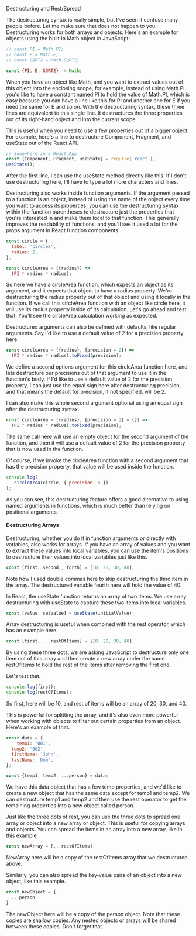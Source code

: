 Destructuring and Rest/Spread

The destructuring syntax is really simple, but I've seen it confuse many people before. Let me make sure that does not happen to you. Destructuring works for both arrays and objects. Here's an example for objects using the built‑in Math object in JavaScript:
```js
// const PI = Math.PI;
// const E = Math.E;
// const SQRT2 = Math.SQRT2;

const {PI, E, SQRT2}  = Math;
```
When you have an object like Math, and you want to extract values out of this object into the enclosing scope, for example, instead of using Math.PI, you'd like to have a constant named PI to hold the value of Math.PI, which is easy because you can have a line like this for PI and another one for E if you need the same for E and so on. With the destructuring syntax, these three lines are equivalent to this single line. It destructures the three properties out of its right‑hand object and into the current scope.


This is useful when you need to use a few properties out of a bigger object. For example, here's a line to destructure Component, Fragment, and useState out of the React API.
```js
// Somewhere in a React App
const {Component, Fragment, useState} = require('react');
useState();
```
After the first line, I can use the useState method directly like this. If I don't use destructuring here, I'll have to type a lot more characters and lines.

Destructuring also works inside function arguments. If the argument passed to a function is an object, instead of using the name of the object every time you want to access its properties, you can use the destructuring syntax within the function parentheses to destructure just the properties that you're interested in and make them local to that function. This generally improves the readability of functions, and you'll see it used a lot for the props argument in React function components.
```js
const circle = {
  label: 'circleX',
  radius: 2,
};

const circleArea = ({radius}) =>
  (PI * radius * radius);
```
So here we have a circleArea function, which expects an object as its argument, and it expects that object to have a radius property. We're destructuring the radius property out of that object and using it locally in the function. If we call this circleArea function with an object like circle here, it will use its radius property inside of its calculation. Let's go ahead and test that. You'll see the circleArea calculation working as expected.


Destructured arguments can also be defined with defaults, like regular arguments. Say I'd like to use a default value of 2 for a precision property here.
```js
const circleArea = ({radius}, {precision = 2}) =>
  (PI * radius * radius).toFixed(precision);
```
We define a second options argument for this circleArea function here, and lets destructure our precisions out of that argument to use it in the function's body. If I'd like to use a default value of 2 for the precision property, I can just use the equal sign here after destructuring precision, and that means the default for precision, if not specified, will be 2.

I can also make this whole second argument optional using an equal sign after the destructuring syntax.
```js
const circleArea = ({radius}, {precision = 2} = {}) =>
  (PI * radius * radius).toFixed(precision);
```
The same call here will use an empty object for the second argument of the function, and then it will use a default value of 2 for the precision property that is now used in the function.

Of course, if we invoke the circleArea function with a second argument that has the precision property, that value will be used inside the function.
```js
console.log(
   circleArea(circle, { precision: 5 })
);
```
As you can see, this destructuring feature offers a good alternative to using named arguments in functions, which is much better than relying on positional arguments.

#### Destructuring Arrays
Destructuring, whether you do it in function arguments or directly with variables, also works for arrays. If you have an array of values and you want to extract these values into local variables, you can use the item's positions to destructure their values into local variables just like this.
```js
const [first, second,, forth] = [10, 20, 30, 40];
```
Note how I used double commas here to skip destructuring the third item in the array. The destructured variable fourth here will hold the value of 40.

In React, the useState function returns an array of two items. We use array destructuring with useState to capture these two items into local variables.
```js
const [value, setValue] = useState(initialValue);
```

Array destructuring is useful when combined with the rest operator, which has an example here.
```js
const [first, ...restOfItems] = [10, 20, 30, 40];
```

By using these three dots, we are asking JavaScript to destructure only one item out of this array and then create a new array under the name restOfItems to hold the rest of the items after removing the first one.

Let's test that.
```js
console.log(first);
console.log(restOfItems);
```
So first, here will be 10, and rest of items will be an array of 20, 30, and 40.

This is powerful for splitting the array, and it's also even more powerful when working with objects to filter out certain properties from an object. Here's an example of that.
```js
const data = {
	temp1: '001',
  temp2: '002',
  firstName: 'John',
  lastName: 'Doe',
};

const {temp1, temp2, ...person} = data;
```

We have this data object that has a few temp properties, and we'd like to create a new object that has the same data except for temp1 and temp2. We can destructure temp1 and temp2 and then use the rest operator to get the remaining properties into a new object called person.

Just like the three dots of rest, you can use the three dots to spread one array or object into a new array or object. This is useful for copying arrays and objects. You can spread the items in an array into a new array, like in this example.
```js
const newArray = [...restOfItems];
```
NewArray here will be a copy of the restOfItems array that we destructured above.

Similarly, you can also spread the key‑value pairs of an object into a new object, like this example.
```js
const newObject = {
  ...person
}
```
The newObject here will be a copy of the person object. Note that these copies are shallow copies. Any nested objects or arrays will be shared between these copies. Don't forget that.
